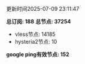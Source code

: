 更新时间2025-07-09 23:11:47

**总订阅: 188**
**总节点: 37254**
- vless节点: 14185
- hysteria2节点: 10

**google ping有效节点: 152**
